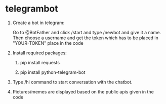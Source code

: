 # telegrambot
1. Create a bot in telegram:
   
   Go to @BotFather and click /start and type /newbot and give it a name. Then choose a username and get the token which has to be placed in "YOUR-TOKEN" place in the code

2. Install required packages:
 
    1. pip install requests
    
    2. pip install python-telegram-bot

3. Type /hi command to start conversation with the chatbot.

4. Pictures/memes are displayed based on the public apis given in the code
